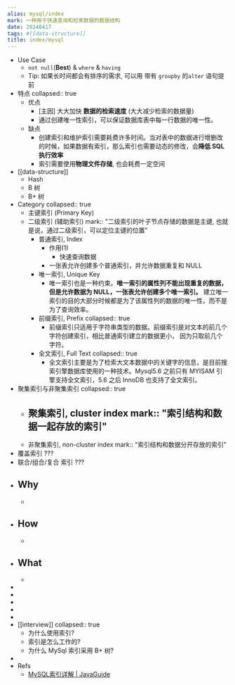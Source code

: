 ```yaml
---
alias: mysql/index
mark: 一种用于快速查询和检索数据的数据结构
date: 20240417
tags: #[[data-structure]]
title: index/mysql
---
```

  - Use Case
    - `not null`(**Best**) & `where` & `having`
    - Tip: 如果长时间都会有排序的需求, 可以用 带有 `groupby` 的`alter` 语句提前
  - 特点
    collapsed:: true
    - 优点
      - [主因] 大大加快 **数据的检索速度** (大大减少检索的数据量)
      - 通过创建唯一性索引，可以保证数据库表中每一行数据的唯一性。
    - 缺点
      - 创建索引和维护索引需要耗费许多时间。当对表中的数据进行增删改的时候，如果数据有索引，那么索引也需要动态的修改，会**降低 SQL 执行效率**
      - 索引需要使用**物理文件存储**, 也会耗费一定空间
  - [[data-structure]]
    - Hash
    - B 树
    - B+ 树
  - Category
    collapsed:: true
    - 主键索引 (Primary Key)
    - 二级索引 (辅助索引)
      mark:: "二级索引的叶子节点存储的数据是主键, 也就是说，通过二级索引，可以定位主键的位置"
      - 普通索引, Index
        - 作用(1)
          - 快速查询数据
        - 一张表允许创建多个普通索引，并允许数据重复和 NULL
      - 唯一索引, Unique Key
        - 唯一索引也是一种约束。**唯一索引的属性列不能出现重复的数据，但是允许数据为 NULL，一张表允许创建多个唯一索引。** 建立唯一索引的目的大部分时候都是为了该属性列的数据的唯一性，而不是为了查询效率。
      - 前缀索引, Prefix
        collapsed:: true
        - 前缀索引只适用于字符串类型的数据。前缀索引是对文本的前几个字符创建索引，相比普通索引建立的数据更小， 因为只取前几个字符。
      - 全文索引, Full Text
        collapsed:: true
        - 全文索引主要是为了检索大文本数据中的关键字的信息，是目前搜索引擎数据库使用的一种技术。Mysql5.6 之前只有 MYISAM 引擎支持全文索引，5.6 之后 InnoDB 也支持了全文索引。
  - 聚集索引与非聚集索引
    collapsed:: true
    - 聚集索引, cluster index
      mark:: "索引结构和数据一起存放的索引"
      -
    - 非聚集索引, non-cluster index
      mark:: "索引结构和数据分开存放的索引"
  - 覆盖索引 ???
  - 联合/组合/复合 索引 ???
- ## Why
  -
- ## How
  -
- ## What
  -
-
-
-
-
-
- [[interview]]
  collapsed:: true
  - 为什么使用索引?
  - 索引是怎么工作的?
  - 为什么 MySql 索引采用 B+ 树?
-
- Refs
  - [MySQL索引详解 | JavaGuide](https://javaguide.cn/database/mysql/mysql-index.html)